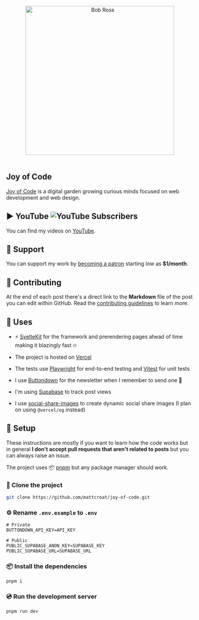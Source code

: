 <br>
<div align="center">
 <img width="400" src="https://i.giphy.com/media/d31vTpVi1LAcDvdm/giphy.gif" alt="Bob Ross">
</div>
<br>

## Joy of Code

[Joy of Code](https://joyofcode.xyz/) is a digital garden growing curious minds focused on web development and web design.

## ▶️ YouTube ![YouTube Subscribers](https://img.shields.io/youtube/channel/subscribers/UC6wpjLSLn2dhlaDjn6_V0rw)


You can find my videos on [YouTube](https://www.youtube.com/@joyofcodedev).

## 🙏 Support

You can support my work by [becoming a patron](https://www.patreon.com/joyofcode) starting low as **$1/month**.

## 🤗 Contributing

At the end of each post there's a direct link to the **Markdown** file of the post you can edit within GitHub. Read the [contributing guidelines](CONTRIBUTING.md) to learn more.

## 🧭 Uses

- ⚡️ [SvelteKit](https://kit.svelte.dev/) for the framework and prerendering pages ahead of time making it blazingly fast 🔥

- The project is hosted on [Vercel](https://vercel.com/)

- The tests use [Playwright](https://playwright.dev/) for end-to-end testing and [Vitest](https://vitest.dev/) for unit tests

- I use [Buttondown](https://buttondown.email/) for the newsletter when I remember to send one 🤭

- I'm using [Supabase](https://supabase.com/) to track post views

- I use [social-share-images](https://github.com/mattcroat/social-share-images) to create dynamic social share images (I plan on using `@vercel/og` instead)

## 📜 Setup

These instructions are mostly if you want to learn how the code works but in general **I don't accept pull requests that aren't related to posts** but you can always raise an issue.

The project uses 📦️ [pnpm](https://pnpm.io/) but any package manager should work.

### 👬 Clone the project

```sh
git clone https://github.com/mattcroat/joy-of-code.git
```

### ⚙️ Rename `.env.example` to `.env`

```text
# Private
BUTTONDOWN_API_KEY=API_KEY

# Public
PUBLIC_SUPABASE_ANON_KEY=SUPABASE_KEY
PUBLIC_SUPABASE_URL=SUPABASE_URL
```

### 📦️ Install the dependencies

```sh
pnpm i
```

### 💿️ Run the development server

```sh
pnpm run dev
```
